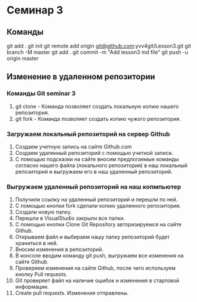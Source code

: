 # Семинар 3



## Команды
git add .
git init
git remote add origin git@github.com:yvv4git/Lesson3.git
git branch -M master
git add .
git commit -m "Add lesson3 md file"
git push -u origin master

## Изменение в удаленном репозитории

### Команды Git seminar 3

1. git clone - Команда позволяет создать локальную копию нашего репозитория.
2. git fork - Команда позволяет создать копию чужого репозитория.

### Загружаем локальный репозиторий на сервер Github

1. Создаем учетную запись на сайте Github.com
2. Cоздаем удаленный репозиторий с помощью учетной записи.
3. С помощью подсказки на сайте вносим предлогаемые команды согласно нашего файла (локального репозитория) в наш локальный репозиторий и выгружаем его в наш удаленный репозиторий.

### Выгружаем удаленный репозиторий на наш копмпьютер

1. Получили ссылку на удаленный репозиторий и перешли по ней.
2. С помощью кнопки fork сделали копию удаленного репозитория.
3. Создали новую папку.
4. Перешли в VisualStudio закрыли все папки.
5. С помощью кнопки Clone Git Repository авторизируемся на сайте Github.
6. Открываем файл и выбираем нашу папку репозиторий будет храниться в ней.
7. Вносим изменения в репозиторий.
8. В консоле вводим команду git push, выгружаем все изменения на сайте Github.
9. Проверяем изменения на сайте Github, после чего используем кнопку Pull requests.
10. Git проверяет файл на наличие ошибок и изменения в стартовой информации.
11. Create pull requests. Изменения отправлены.